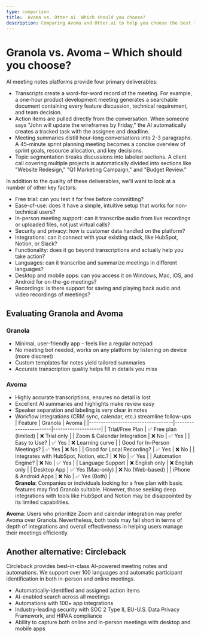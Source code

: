 ```yaml
---
type: comparison
title:  Avoma vs. Otter.ai  Which should you choose?
description: Comparing Avoma and Otter.ai to help you choose the best transcription tool. Explore features, pricing, and an alternative option, Circleback.
---
```


# Granola vs. Avoma – Which should you choose?  
AI meeting notes platforms provide four primary deliverables:  
  
* Transcripts create a word-for-word record of the meeting. For example, a one-hour product development meeting generates a searchable document containing every feature discussion, technical requirement, and team decision.  
* Action items are pulled directly from the conversation. When someone says "John will update the wireframes by Friday," the AI automatically creates a tracked task with the assignee and deadline.  
* Meeting summaries distill hour-long conversations into 2-3 paragraphs. A 45-minute sprint planning meeting becomes a concise overview of sprint goals, resource allocation, and key decisions.  
* Topic segmentation breaks discussions into labeled sections. A client call covering multiple projects is automatically divided into sections like "Website Redesign," "Q1 Marketing Campaign," and "Budget Review."  
  
In addition to the quality of these deliverables, we'll want to look at a number of other key factors:  
  
* Free trial: can you test it for free before committing?  
* Ease-of-use: does it have a simple, intuitive setup that works for non-technical users?  
* In-person meeting support: can it transcribe audio from live recordings or uploaded files, not just virtual calls?  
* Security and privacy: how is customer data handled on the platform?  
* Integrations: can it connect with your existing stack, like HubSpot, Notion, or Slack?  
* Functionality: does it go beyond transcriptions and actually help you take action?  
* Languages: can it transcribe and summarize meetings in different languages?  
* Desktop and mobile apps: can you access it on Windows, Mac, iOS, and Android for on-the-go meetings?  
* Recordings: is there support for saving and playing back audio and video recordings of meetings?    
## Evaluating Granola and Avoma  
### Granola
- Minimal, user-friendly app – feels like a regular notepad
- No meeting bot needed, works on any platform by listening on device (more discreet)
- Custom templates for notes yield tailored summaries
- Accurate transcription quality helps fill in details you miss

### Avoma
- Highly accurate transcriptions, ensures no detail is lost
- Excellent AI summaries and highlights make review easy
- Speaker separation and labeling is very clear in notes
- Workflow integrations (CRM sync, calendar, etc.) streamline follow-ups  
| Feature                           | Granola               | Avoma              |
|-----------------------------------|-----------------------|--------------------|
| Trial/Free Plan                   | ✅ Free plan (limited) | ❌ Trial only      |
| Zoom & Calendar Integration       | ❌ No                 | ✅ Yes             |
| Easy to Use?                      | ✅ Yes                | ❌ Learning curve  |
| Good for In-Person Meetings?      | ✅ Yes                | ❌ No              |
| Good for Local Recording?         | ✅ Yes                | ❌ No              |
| Integrates with HubSpot, Notion, etc.? | ❌ No            | ✅ Yes             |
| Automation Engine?                | ❌ No                 | ✅ Yes             |
| Language Support                  | ❌ English only       | ❌ English only    |
| Desktop App                       | ✅ Yes (Mac-only)     | ❌ No (Web-based)  |
| iPhone & Android Apps             | ❌ No                 | ✅ Yes (Both)      |  
**Granola**: Companies or individuals looking for a free plan with basic features may find Granola suitable. However, those seeking deep integrations with tools like HubSpot and Notion may be disappointed by its limited capabilities.

**Avoma**: Users who prioritize Zoom and calendar integration may prefer Avoma over Granola. Nevertheless, both tools may fall short in terms of depth of integrations and overall effectiveness in helping users manage their meetings efficiently.  
## Another alternative: Circleback  
Circleback provides best-in-class AI-powered meeting notes and automations. We support over 100 languages and automatic participant identification in both in-person and online meetings.  
  
* Automatically-identified and assigned action items  
* AI-enabled search across all meetings  
* Automations with 100+ app integrations  
* Industry-leading security with SOC 2 Type II, EU-U.S. Data Privacy Framework, and HIPAA compliance  
* Ability to capture both online and in-person meetings with desktop and mobile apps  